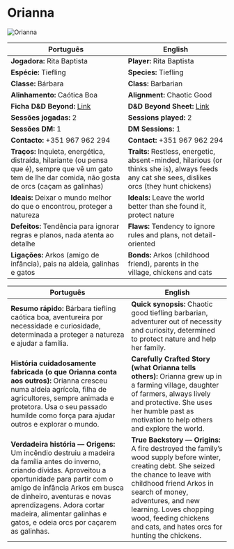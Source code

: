 # Orianna

![Orianna](pc_orianna.jpg)

| Português | English |
|-----------|---------|
| **Jogadora:** Rita Baptista | **Player:** Rita Baptista |
| **Espécie:** Tiefling | **Species:** Tiefling |
| **Classe:** Bárbara | **Class:** Barbarian |
| **Alinhamento:** Caótica Boa | **Alignment:** Chaotic Good |
| **Ficha D&D Beyond:** [Link](https://www.dndbeyond.com/characters/139775283) | **D&D Beyond Sheet:** [Link](https://www.dndbeyond.com/characters/139775283) |
| **Sessões jogadas:** 2 | **Sessions played:** 2 |
| **Sessões DM:** 1 | **DM Sessions:** 1 |
| **Contacto:** +351 967 962 294 | **Contact:** +351 967 962 294 |
| **Traços:** Inquieta, energética, distraída, hilariante (ou pensa que é), sempre que vê um gato tem de lhe dar comida, não gosta de orcs (caçam as galinhas) | **Traits:** Restless, energetic, absent-minded, hilarious (or thinks she is), always feeds any cat she sees, dislikes orcs (they hunt chickens) |
| **Ideais:** Deixar o mundo melhor do que o encontrou, proteger a natureza | **Ideals:** Leave the world better than she found it, protect nature |
| **Defeitos:** Tendência para ignorar regras e planos, nada atenta ao detalhe | **Flaws:** Tendency to ignore rules and plans, not detail-oriented |
| **Ligações:** Arkos (amigo de infância), pais na aldeia, galinhas e gatos | **Bonds:** Arkos (childhood friend), parents in the village, chickens and cats |

| Português | English |
|-----------|---------|
| **Resumo rápido:** Bárbara tiefling caótica boa, aventureira por necessidade e curiosidade, determinada a proteger a natureza e ajudar a família. | **Quick synopsis:** Chaotic good tiefling barbarian, adventurer out of necessity and curiosity, determined to protect nature and help her family. |
| **História cuidadosamente fabricada (o que Orianna conta aos outros):** Orianna cresceu numa aldeia agrícola, filha de agricultores, sempre animada e protetora. Usa o seu passado humilde como força para ajudar outros e explorar o mundo. | **Carefully Crafted Story (what Orianna tells others):** Orianna grew up in a farming village, daughter of farmers, always lively and protective. She uses her humble past as motivation to help others and explore the world. |
| **Verdadeira história — Origens:** Um incêndio destruiu a madeira da família antes do inverno, criando dívidas. Aproveitou a oportunidade para partir com o amigo de infância Arkos em busca de dinheiro, aventuras e novas aprendizagens. Adora cortar madeira, alimentar galinhas e gatos, e odeia orcs por caçarem as galinhas. | **True Backstory — Origins:** A fire destroyed the family’s wood supply before winter, creating debt. She seized the chance to leave with childhood friend Arkos in search of money, adventures, and new learning. Loves chopping wood, feeding chickens and cats, and hates orcs for hunting the chickens. |



















